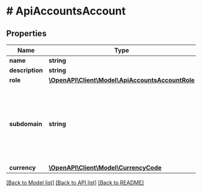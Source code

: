 # # ApiAccountsAccount

## Properties

Name | Type | Description | Notes
------------ | ------------- | ------------- | -------------
**name** | **string** | Name |
**description** | **string** | Description | [optional]
**role** | [**\OpenAPI\Client\Model\ApiAccountsAccountRole**](ApiAccountsAccountRole.md) |  | [optional]
**subdomain** | **string** | The subdomain. This will be part of the login URL and username for sub tenant users. | [optional]
**currency** | [**\OpenAPI\Client\Model\CurrencyCode**](CurrencyCode.md) |  | [optional]

[[Back to Model list]](../../README.md#models) [[Back to API list]](../../README.md#endpoints) [[Back to README]](../../README.md)
